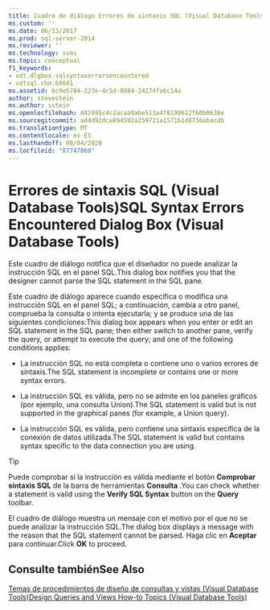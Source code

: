 ```yaml
---
title: Cuadro de diálogo Errores de sintaxis SQL (Visual Database Tools) | Microsoft Docs
ms.custom: ''
ms.date: 06/13/2017
ms.prod: sql-server-2014
ms.reviewer: ''
ms.technology: ssms
ms.topic: conceptual
f1_keywords:
- vdt.dlgbox.sqlsyntaxerrorsencountered
- vdtsql.chm:69641
ms.assetid: bc9e5784-227e-4c5d-8084-24274fa6c14a
author: stevestein
ms.author: sstein
ms.openlocfilehash: d42495c4c2acaa9abe513a4f8198612f60b0636e
ms.sourcegitcommit: ad4d92dce894592a259721a1571b1d8736abacdb
ms.translationtype: MT
ms.contentlocale: es-ES
ms.lasthandoff: 08/04/2020
ms.locfileid: "87747860"
---
```

# <a name="sql-syntax-errors-encountered-dialog-box-visual-database-tools"></a><span data-ttu-id="29b18-102">Errores de sintaxis SQL (Visual Database Tools)</span><span class="sxs-lookup"><span data-stu-id="29b18-102">SQL Syntax Errors Encountered Dialog Box (Visual Database Tools)</span></span>
  <span data-ttu-id="29b18-103">Este cuadro de diálogo notifica que el diseñador no puede analizar la instrucción SQL en el panel SQL.</span><span class="sxs-lookup"><span data-stu-id="29b18-103">This dialog box notifies you that the designer cannot parse the SQL statement in the SQL pane.</span></span>  
  
 <span data-ttu-id="29b18-104">Este cuadro de diálogo aparece cuando especifica o modifica una instrucción SQL en el panel SQL; a continuación, cambia a otro panel, comprueba la consulta o intenta ejecutarla; y se produce una de las siguientes condiciones:</span><span class="sxs-lookup"><span data-stu-id="29b18-104">This dialog box appears when you enter or edit an SQL statement in the SQL pane; then either switch to another pane, verify the query, or attempt to execute the query; and one of the following conditions applies:</span></span>  
  
-   <span data-ttu-id="29b18-105">La instrucción SQL no está completa o contiene uno o varios errores de sintaxis.</span><span class="sxs-lookup"><span data-stu-id="29b18-105">The SQL statement is incomplete or contains one or more syntax errors.</span></span>  
  
-   <span data-ttu-id="29b18-106">La instrucción SQL es válida, pero no se admite en los paneles gráficos (por ejemplo, una consulta Union).</span><span class="sxs-lookup"><span data-stu-id="29b18-106">The SQL statement is valid but is not supported in the graphical panes (for example, a Union query).</span></span>  
  
-   <span data-ttu-id="29b18-107">La instrucción SQL es válida, pero contiene una sintaxis específica de la conexión de datos utilizada.</span><span class="sxs-lookup"><span data-stu-id="29b18-107">The SQL statement is valid but contains syntax specific to the data connection you are using.</span></span>  
  
> [!TIP]  
>  <span data-ttu-id="29b18-108">Puede comprobar si la instrucción es válida mediante el botón **Comprobar sintaxis SQL** de la barra de herramientas **Consulta** .</span><span class="sxs-lookup"><span data-stu-id="29b18-108">You can check whether a statement is valid using the **Verify SQL Syntax** button on the **Query** toolbar.</span></span>  
  
 <span data-ttu-id="29b18-109">El cuadro de diálogo muestra un mensaje con el motivo por el que no se puede analizar la instrucción SQL.</span><span class="sxs-lookup"><span data-stu-id="29b18-109">The dialog box displays a message with the reason that the SQL statement cannot be parsed.</span></span> <span data-ttu-id="29b18-110">Haga clic en **Aceptar** para continuar.</span><span class="sxs-lookup"><span data-stu-id="29b18-110">Click **OK** to proceed.</span></span>  
  
## <a name="see-also"></a><span data-ttu-id="29b18-111">Consulte también</span><span class="sxs-lookup"><span data-stu-id="29b18-111">See Also</span></span>  
 [<span data-ttu-id="29b18-112">Temas de procedimientos de diseño de consultas y vistas &#40;Visual Database Tools&#41;</span><span class="sxs-lookup"><span data-stu-id="29b18-112">Design Queries and Views How-to Topics &#40;Visual Database Tools&#41;</span></span>](visual-database-tools.md)  
  
  
